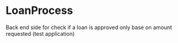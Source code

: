 # LoanProcess
Back end side for check if a loan is approved only base on amount requested (test application)
